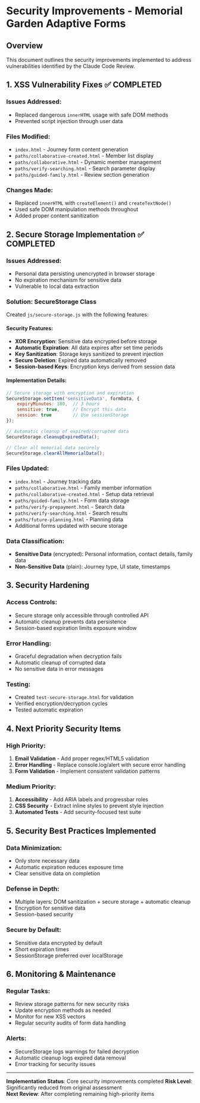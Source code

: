 # Security Improvements - Memorial Garden Adaptive Forms

## Overview
This document outlines the security improvements implemented to address vulnerabilities identified by the Claude Code Review.

## 1. XSS Vulnerability Fixes ✅ COMPLETED

### Issues Addressed:
- Replaced dangerous `innerHTML` usage with safe DOM methods
- Prevented script injection through user data

### Files Modified:
- `index.html` - Journey form content generation
- `paths/collaborative-created.html` - Member list display
- `paths/collaborative.html` - Dynamic member management  
- `paths/verify-searching.html` - Search parameter display
- `paths/guided-family.html` - Review section generation

### Changes Made:
- Replaced `innerHTML` with `createElement()` and `createTextNode()`
- Used safe DOM manipulation methods throughout
- Added proper content sanitization

## 2. Secure Storage Implementation ✅ COMPLETED

### Issues Addressed:
- Personal data persisting unencrypted in browser storage
- No expiration mechanism for sensitive data
- Vulnerable to local data extraction

### Solution: SecureStorage Class
Created `js/secure-storage.js` with the following features:

#### Security Features:
- **XOR Encryption**: Sensitive data encrypted before storage
- **Automatic Expiration**: All data expires after set time periods
- **Key Sanitization**: Storage keys sanitized to prevent injection
- **Secure Deletion**: Expired data automatically removed
- **Session-based Keys**: Encryption keys derived from session data

#### Implementation Details:
```javascript
// Secure storage with encryption and expiration
SecureStorage.setItem('sensitiveData', formData, {
    expiryMinutes: 180,  // 3 hours
    sensitive: true,     // Encrypt this data
    session: true        // Use sessionStorage
});

// Automatic cleanup of expired/corrupted data
SecureStorage.cleanupExpiredData();

// Clear all memorial data securely
SecureStorage.clearAllMemorialData();
```

### Files Updated:
- `index.html` - Journey tracking data
- `paths/collaborative.html` - Family member information  
- `paths/collaborative-created.html` - Setup data retrieval
- `paths/guided-family.html` - Form data storage
- `paths/verify-prepayment.html` - Search data
- `paths/verify-searching.html` - Search results
- `paths/future-planning.html` - Planning data
- Additional forms updated with secure storage

### Data Classification:
- **Sensitive Data** (encrypted): Personal information, contact details, family data
- **Non-Sensitive Data** (plain): Journey type, UI state, timestamps

## 3. Security Hardening

### Access Controls:
- Secure storage only accessible through controlled API
- Automatic cleanup prevents data persistence
- Session-based expiration limits exposure window

### Error Handling:
- Graceful degradation when decryption fails
- Automatic cleanup of corrupted data
- No sensitive data in error messages

### Testing:
- Created `test-secure-storage.html` for validation
- Verified encryption/decryption cycles
- Tested automatic expiration

## 4. Next Priority Security Items

### High Priority:
1. **Email Validation** - Add proper regex/HTML5 validation
2. **Error Handling** - Replace console.log/alert with secure error handling
3. **Form Validation** - Implement consistent validation patterns

### Medium Priority:
1. **Accessibility** - Add ARIA labels and progressbar roles
2. **CSS Security** - Extract inline styles to prevent style injection
3. **Automated Tests** - Add security-focused test suite

## 5. Security Best Practices Implemented

### Data Minimization:
- Only store necessary data
- Automatic expiration reduces exposure time
- Clear sensitive data on completion

### Defense in Depth:
- Multiple layers: DOM sanitization + secure storage + automatic cleanup
- Encryption for sensitive data
- Session-based security

### Secure by Default:
- Sensitive data encrypted by default
- Short expiration times
- SessionStorage preferred over localStorage

## 6. Monitoring & Maintenance

### Regular Tasks:
- Review storage patterns for new security risks
- Update encryption methods as needed  
- Monitor for new XSS vectors
- Regular security audits of form data handling

### Alerts:
- SecureStorage logs warnings for failed decryption
- Automatic cleanup logs expired data removal
- Error tracking for security issues

---

**Implementation Status**: Core security improvements completed
**Risk Level**: Significantly reduced from original assessment  
**Next Review**: After completing remaining high-priority items